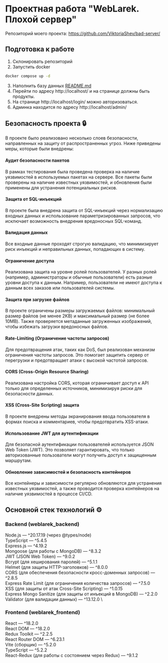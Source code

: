 # Проектная работа "WebLarek. Плохой сервер"

Репозиторий моего проекта: https://github.com/ViktoriaShev/bad-server/

## Подготовка к работе

1. Склонировать репозиторий
2. Запустить docker

```bash
docker compose up -d
```

3. Наполнить базу данных
   [README.md](.dump%2FREADME.md)
4. Перейти по адресу http://localhost/ и на странице должны быть продукты.
5. На странице http://localhost/login/ можно авторизоваться.
6. Админка находится по адресу http://localhost/admin/

## Безопасность проекта 🔒
В проекте было реализовано несколько слоев безопасности, направленных на защиту от распространенных угроз. Ниже приведены меры, которые были внедрены:

#### Аудит безопасности пакетов
В рамках тестирования была проведена проверка на наличие уязвимостей в используемых пакетах на сервере. Все пакеты были проверены на наличие известных уязвимостей, и обновления были применены для устранения потенциальных рисков.

#### Защита от SQL-инъекций
В проекте была внедрена защита от SQL-инъекций через нормализацию входных данных и использование параметризированных запросов, что исключает возможность внедрения вредоносных SQL-команд.

#### Валидация данных
Все входные данные проходят строгую валидацию, что минимизирует риск инъекций и неправильных данных, попадающих в систему.

#### Ограничение доступа
Реализована защита на уровне ролей пользователей. У разных ролей (например, администраторы и обычные пользователи) есть разные уровни доступа к данным. Например, пользователи не имеют доступа к данным всех заказов или пользователей системы.

#### Защита при загрузке файлов
В проекте ограничены размеры загружаемых файлов: минимальный размер файлов (не менее 2KB) и максимальный размер (не более 10MB). Также проверяется метаданные загруженных изображений, чтобы избежать загрузки вредоносных файлов.

#### Rate-Limiting (Ограничение частоты запросов)
Для предотвращения атак, таких как DoS, был реализован механизм ограничения частоты запросов. Это помогает защитить сервер от перегрузки и предотвращает атаки с высокой частотой запросов.

#### CORS (Cross-Origin Resource Sharing)
Реализована настройка CORS, которая ограничивает доступ к API только для определенных источников, минимизируя риски для безопасности данных.

#### XSS (Cross-Site Scripting) защита
В проекте внедрены методы экранирования ввода пользователя в формах поиска и комментариев, чтобы предотвратить XSS-атаки.

#### Использование JWT для аутентификации
Для безопасной аутентификации пользователей используется JSON Web Token (JWT). Это позволяет гарантировать, что только авторизованные пользователи могут получить доступ к защищенным маршрутам.

#### Обновление зависимостей и безопасность контейнеров
Все контейнеры и зависимости регулярно обновляются для устранения известных уязвимостей, а также проводится проверка контейнеров на наличие уязвимостей в процессе CI/CD.

## Основной стек технологий ⚙️

### Backend (weblarek_backend)

Node.js — ^20.17.19 (через @types/node) \
TypeScript — ^5.4.5 \
Express.js — ^4.19.2 \
Mongoose (для работы с MongoDB) — ^8.3.2 \
JWT (JSON Web Token) — ^9.0.2 \
Bcrypt (для хеширования паролей) — ^5.1.1 \
Helmet (для защиты HTTP-заголовков) — ^8.0.0 \
CORS (для обеспечения безопасности кросс-доменных запросов) — ^2.8.5 \
Express Rate Limit (для ограничения количества запросов) — ^7.5.0 \
XSS (для защиты от атак Cross-Site Scripting) — ^1.0.15 \
Express Mongo Sanitize (для защиты от инъекций в MongoDB) — ^2.2.0 \
Validator (для валидации данных) — ^13.12.0 \

### Frontend (weblarek_frontend)
React — ^18.2.0 \
React DOM — ^18.2.0 \
Redux Toolkit — ^2.2.5 \
React Router DOM — ^6.23.1 \
Vite (сборщик) — ^5.2.0 \
TypeScript — ^5.2.2 \
React-Redux (для работы с состоянием через Redux) — ^9.1.2 



